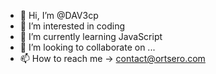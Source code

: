 - 👋 Hi, I’m @DAV3cp
- 👀 I’m interested in coding
- 🌱 I’m currently learning JavaScript
- 💞️ I’m looking to collaborate on ...
- 📫 How to reach me -> contact@ortsero.com

<!---
DAV3cp/DAV3cp is a ✨ special ✨ repository because its `README.md` (this file) appears on your GitHub profile.
You can click the Preview link to take a look at your changes.
--->

